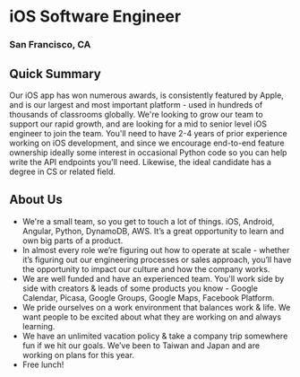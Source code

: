# iOS Software Engineer
### San Francisco, CA

## Quick Summary
Our iOS app has won numerous awards, is consistently featured by Apple, and is our largest and most important platform - used in hundreds of thousands of classrooms globally. We're looking to grow our team to support our rapid growth, and are looking for a mid to senior level iOS engineer to join the team. You'll need to have 2-4 years of prior experience working on iOS development, and since we encourage end-to-end feature ownership ideally some interest in occasional Python code so you can help write the API endpoints you'll need. Likewise, the ideal candidate has a degree in CS or related field.

## About Us
+	We're a small team, so you get to touch a lot of things. iOS, Android, Angular, Python, DynamoDB, AWS. It’s a great opportunity to learn and own big parts of a product.
+	In almost every role we’re figuring out how to operate at scale - whether it’s figuring out our engineering processes or sales approach, you’ll have the opportunity to impact our culture and how the company works.
+	We are well funded and have an experienced team. You'll work side by side with creators & leads of some products you know - Google Calendar, Picasa, Google Groups, Google Maps, Facebook Platform.
+	We pride ourselves on a work environment that balances work & life. We want people to be excited about what they are working on and always learning.
+	We have an unlimited vacation policy & take a company trip somewhere fun if we hit our goals. We’ve been to Taiwan and Japan and are working on plans for this year.
+	Free lunch!
